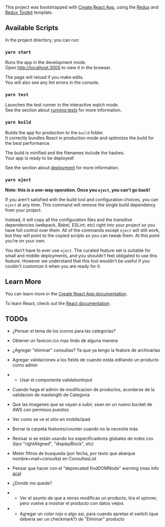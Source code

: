 This project was bootstrapped with [Create React App](https://github.com/facebook/create-react-app), using the [Redux](https://redux.js.org/) and [Redux Toolkit](https://redux-toolkit.js.org/) template.

## Available Scripts

In the project directory, you can run:

### `yarn start`

Runs the app in the development mode.<br />
Open [http://localhost:3000](http://localhost:3000) to view it in the browser.

The page will reload if you make edits.<br />
You will also see any lint errors in the console.

### `yarn test`

Launches the test runner in the interactive watch mode.<br />
See the section about [running tests](https://facebook.github.io/create-react-app/docs/running-tests) for more information.

### `yarn build`

Builds the app for production to the `build` folder.<br />
It correctly bundles React in production mode and optimizes the build for the best performance.

The build is minified and the filenames include the hashes.<br />
Your app is ready to be deployed!

See the section about [deployment](https://facebook.github.io/create-react-app/docs/deployment) for more information.

### `yarn eject`

**Note: this is a one-way operation. Once you `eject`, you can’t go back!**

If you aren’t satisfied with the build tool and configuration choices, you can `eject` at any time. This command will remove the single build dependency from your project.

Instead, it will copy all the configuration files and the transitive dependencies (webpack, Babel, ESLint, etc) right into your project so you have full control over them. All of the commands except `eject` will still work, but they will point to the copied scripts so you can tweak them. At this point you’re on your own.

You don’t have to ever use `eject`. The curated feature set is suitable for small and middle deployments, and you shouldn’t feel obligated to use this feature. However we understand that this tool wouldn’t be useful if you couldn’t customize it when you are ready for it.

## Learn More

You can learn more in the [Create React App documentation](https://facebook.github.io/create-react-app/docs/getting-started).

To learn React, check out the [React documentation](https://reactjs.org/).

## TODOs

- ¿Pensar el tema de los iconos para las categorias?
- Obtener un favicon.ico mas lindo de alguna manera
- ¿Agregar "eliminar" consultas? Ya que ya tengo la feature de archivarlas
- Agregar validaciones a los fields de cuando estás editando un producto como admin
- - Usar el componente validationInput
- Cuando haga el admin de modificacion de productos, acordarse de la validacion de maxlength de Categoria
- Que las imagenes que se vayan a subir, sean en un nuevo bucket de AWS con permisos puestos
- Ver como se ve el sitio en mobile/ipad
- Borrar la carpeta features/counter cuando no la necesite más
- Revisar si se están usando los especificadores globales de index.css (tipo "rightAligned", "displayBlock", etc)
- Meter filtros de busqueda (por fecha, por texto que abarque nombre+mail+consulta) en ConsultasList
- Pensar que hacer con el "deprecated findDOMNode" warning (mas info [aca](https://github.com/nanxiaobei/react-slide-routes))

- ¿Donde me quede?
- - Ver el asunto de que a veces modificas un producto, tira el spinner, pero vuelve a mostrar el producto con datos viejos
- - Agregar un color rojo o algo asi, para cuando apretas el switch (que deberia ser un checkmark?) de "Eliminar" producto



